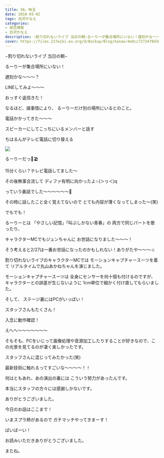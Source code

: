 ```yaml
---
title: 56。味玉
date: 2018-03-02
tags: 白沢かなえ
categories: 
- 成员博客
- 白沢かなえ
description: −割り切れないライブ 当日の朝−るーりーが集合場所にいない！遅刻かな〜〜〜？LINEしてみよ〜〜〜おっすぐ返信きた！...
cover: https://files.227wiki.eu.org/d/Backup/Blog/kanae/4e8cc7272478d3de2b98d08caaf68.jpg 
---
```









−割り切れないライブ 当日の朝−








るーりーが集合場所にいない！







遅刻かな〜〜〜？


LINEしてみよ〜〜〜











おっすぐ返信きた！







なるほど、諸事情により、
るーりーだけ別の場所にいるとのこと。







電話かかってきた〜〜〜








スピーカーにしてこっちにいるメンバーと話す


ちはるんがテレビ電話に切り替える



![](https://files.227wiki.eu.org/d/Backup/Blog/kanae/4e8cc7272478d3de2b98d08caaf68.jpg)





るーりーだっ🐶🏖









15分くらい？テレビ電話してました〜









その後無事合流して
ディファ有明に向かったよ∩(＞ヮ＜)q









っていう裏話でした〜〜〜〜〜〜🌸




その時に話したこと全く覚えてないので
とても内容が薄くなってしまった〜(笑)








でもでも！



るーりーとは
「やさしい記憶」「叫ぶしかない青春」の
両方で同じパートを歌ったり、


キャラクターMCでもジュンちゃんに
お世話になりました〜〜〜！



そう考えると2/27は一番お世話になったのかもしれない！ありがたや〜〜〜☺️















割り切れないライブのキャラクターMCでは
モーションキャプチャースーツを着て
リアルタイムで丸山あかねちゃんを演じました。



モーションキャプチャースーツは
全身にセンサーを何十個も付けるのですが、
キャラクターとの誤差が生じないように
1cm単位で細かく付け直してもらいました。



そして、
ステージ裏にはPCがいっぱい！



スタッフさんもたくさん！



入念に動作確認！




えへへ〜〜〜〜〜〜〜



そもそも、PCをいじって画像処理や音源加工したりすることが好きなので、この光景を見てるのが凄く楽しかったです。



スタッフさんに混じってみたかった(笑)




最新技術に触れるってすごいな〜〜〜〜！！




何はともあれ、あの演出の裏には
こういう努力があったんです。



本当にスタッフの方々には感謝しかないです。



ありがとうございました。
















今日のお話はここまで！










いまスプラ熱があるので
ガチマッチやってきまーす！



ばいばーい！











お読みいただきありがとうございました。



またね。


